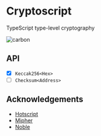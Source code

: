 # Cryptoscript

TypeScript type-level cryptography

![carbon](https://github.com/kyscott18/cryptoscript/assets/43524469/f018725a-bafc-4e69-bef0-81ef4e0bfbe8)

## API

- [x] ```Keccak256<Hex>```
- [ ] ```Checksum<Address>```

## Acknowledgements

- [Hotscript](https://github.com/gvergnaud/hotscript/tree/main)
- [Mipher](https://github.com/mpaland/mipher)
- [Noble](https://github.com/paulmillr/noble-hashes)
